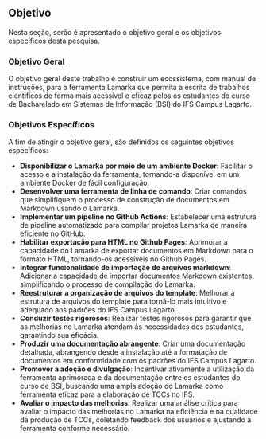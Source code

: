 ## Objetivo

Nesta seção, serão é apresentado o objetivo geral e os objetivos específicos desta pesquisa.

### Objetivo Geral

O objetivo geral deste trabalho é construir um ecossistema, com manual de instruções, para a ferramenta Lamarka que permita a escrita de trabalhos cientificos de forma mais acessível e eficaz pelos os estudantes do curso de Bacharelado em Sistemas de Informação (BSI) do IFS Campus Lagarto.

### Objetivos Específicos

A fim de atingir o objetivo geral, são definidos os seguintes objetivos específicos:

- **Disponibilizar o Lamarka por meio de um ambiente Docker**: Facilitar o acesso e a instalação da ferramenta, tornando-a disponível em um ambiente Docker de fácil configuração.
- **Desenvolver uma ferramenta de linha de comando**: Criar comandos que simplifiquem o processo de construção de documentos em Markdown usando o Lamarka.
- **Implementar um pipeline no Github Actions**: Estabelecer uma estrutura de pipeline automatizado para compilar projetos Lamarka de maneira eficiente no GitHub.
- **Habilitar exportação para HTML no Github Pages**: Aprimorar a capacidade do Lamarka de exportar documentos em Markdown para o formato HTML, tornando-os acessíveis no Github Pages.
- **Integrar funcionalidade de importação de arquivos markdown**: Adicionar a capacidade de importar documentos Markdown existentes, simplificando o processo de compilação do Lamarka.
- **Reestruturar a organização de arquivos do template**: Melhorar a estrutura de arquivos do template para torná-lo mais intuitivo e adequado aos padrões do IFS Campus Lagarto.
- **Conduzir testes rigorosos**: Realizar testes rigorosos para garantir que as melhorias no Lamarka atendam às necessidades dos estudantes, garantindo sua eficácia.
- **Produzir uma documentação abrangente**: Criar uma documentação detalhada, abrangendo desde a instalação até a formatação de documentos em conformidade com os padrões do IFS Campus Lagarto.
- **Promover a adoção e divulgação**: Incentivar ativamente a utilização da ferramenta aprimorada e da documentação entre os estudantes do curso de BSI, buscando uma ampla adoção do Lamarka como ferramenta eficaz para a elaboração de TCCs no IFS.
- **Avaliar o impacto das melhorias**: Realizar uma análise crítica para avaliar o impacto das melhorias no Lamarka na eficiência e na qualidade da produção de TCCs, coletando feedback dos usuários e ajustando a ferramenta conforme necessário. 
